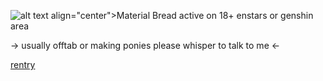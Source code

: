 ![alt text](https://cdn.discordapp.com/attachments/971723274721566752/1207819590399295508/Untitled13_20240215220739.png?ex=65e108a6&is=65ce93a6&hm=1e67f6dbd3d2ce859716f02b129afc19939d7795adf4fe3c2e40f065b183bcf1&)
align="center">Material Bread
active on 18+ enstars or genshin area 

-> usually offtab or making ponies please whisper to talk to me <-

[rentry](https://rentry.co/wip)